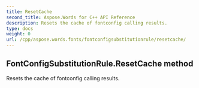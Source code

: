 ```yaml
---
title: ResetCache
second_title: Aspose.Words for C++ API Reference
description: Resets the cache of fontconfig calling results. 
type: docs
weight: 0
url: /cpp/aspose.words.fonts/fontconfigsubstitutionrule/resetcache/
---
```

## FontConfigSubstitutionRule.ResetCache method


Resets the cache of fontconfig calling results.

